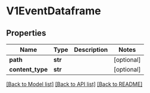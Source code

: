 # V1EventDataframe


## Properties
Name | Type | Description | Notes
------------ | ------------- | ------------- | -------------
**path** | **str** |  | [optional] 
**content_type** | **str** |  | [optional] 

[[Back to Model list]](../README.md#documentation-for-models) [[Back to API list]](../README.md#documentation-for-api-endpoints) [[Back to README]](../README.md)


